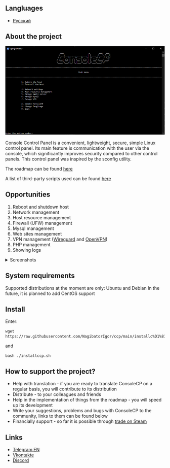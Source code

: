 ## Langluages

- [Русский](https://github.com/NagibatorIgor/ccp/blob/main/ПРОЧИТАЙ.md)

## About the project

![Main menu ConsoleCP](https://raw.githubusercontent.com/NagibatorIgor/ccp/main/screenshots/main_en.png)

Console Control Panel is a convenient, lightweight, secure, simple Linux control panel. Its main feature is communication with the user via the console, which significantly improves security compared to other control panels. This control panel was inspired by the sconfig utility.

The roadmap can be found [here](https://github.com/NagibatorIgor/ccp/blob/main/wiki/en/roadmap.md)

A list of third-party scripts used can be found [here](https://github.com/NagibatorIgor/ccp/blob/main/wiki/en/third_party_repos.md)

## Opportunities

1. Reboot and shutdown host
2. Network management
3. Host resource management
4. Firewall (UFW) management
5. Mysql management
6. Web sites management
7. VPN management ([Wireguard](https://github.com/angristan/wireguard-install) and [OpenVPN](https://github.com/angristan/openvpn-install))
8. PHP management
9. Showing logs

<details>
  <summary>Screenshots</summary>

![Manage menu Mysql](https://raw.githubusercontent.com/NagibatorIgor/ccp/main/screenshots/mysql_en.png)

![Manage menu Internet](https://raw.githubusercontent.com/NagibatorIgor/ccp/main/screenshots/network_en.png)

![Manage menu host](https://raw.githubusercontent.com/NagibatorIgor/ccp/main/screenshots/resources_en.png)

   </details>

## System requirements

Supported distributions at the moment are only: Ubuntu and Debian
In the future, it is planned to add CentOS support

## Install

Enter:
```
wget https://raw.githubusercontent.com/NagibatorIgor/ccp/main/installc%D1%81p.sh
```
and
```
bash ./installccp.sh
```

## How to support the project?

+ Help with translation - if you are ready to translate ConsoleCP on a regular basis, you will contribute to its distribution
+ Distribute - to your colleagues and friends
+ Help in the implementation of things from the roadmap - you will speed up its development
+ Write your suggestions, problems and bugs with ConsoleCP to the community, links to them can be found below
+ Financially support - so far it is possible through [trade on Steam](https://steamcommunity.com/tradeoffer/new/?partner=1041043022&token=B7cef1Mr )

## Links

- [Telegram EN](https://t.me/ccplen)
- [Vkontakte](https://vk.com/consolecp)
- [Discord](https://discord.gg/Nc6qDeSb9q)
